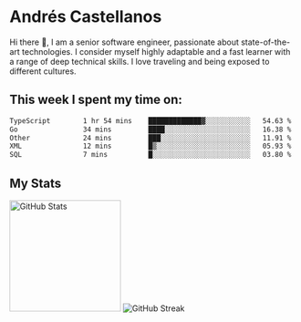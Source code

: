 # Andrés Castellanos

Hi there 👋, I am a senior software engineer, passionate about state-of-the-art technologies. I consider myself highly adaptable and a fast learner with a range of deep technical skills. I love traveling and being exposed to different cultures.

## This week I spent my time on:

<!--START_SECTION:waka-->

```txt
TypeScript        1 hr 54 mins    █████████████▓░░░░░░░░░░░   54.63 %
Go                34 mins         ████░░░░░░░░░░░░░░░░░░░░░   16.38 %
Other             24 mins         ███░░░░░░░░░░░░░░░░░░░░░░   11.91 %
XML               12 mins         █▒░░░░░░░░░░░░░░░░░░░░░░░   05.93 %
SQL               7 mins          █░░░░░░░░░░░░░░░░░░░░░░░░   03.80 %
```

<!--END_SECTION:waka-->

## My Stats

<img height="195" src="https://github-readme-stats.vercel.app/api?username=andrescv&show_icons=true&theme=onedark&hide_border=true&card_width=495" alt="GitHub Stats" />

<img src="https://streak-stats.demolab.com?user=andrescv&theme=one-dark-pro&hide_border=true" alt="GitHub Streak" />
